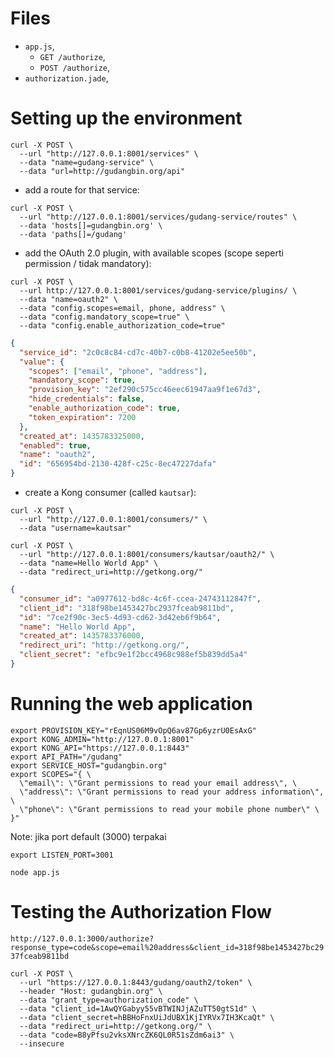 # Files

- `app.js`,
  - `GET /authorize`,
  - `POST /authorize`,
- `authorization.jade`,

# Setting up the environment

```shell
curl -X POST \
  --url "http://127.0.0.1:8001/services" \
  --data "name=gudang-service" \
  --data "url=http://gudangbin.org/api"
```

- add a route for that service:

```shell
curl -X POST \
  --url "http://127.0.0.1:8001/services/gudang-service/routes" \
  --data 'hosts[]=gudangbin.org' \
  --data 'paths[]=/gudang'
```

- add the OAuth 2.0 plugin, with available scopes (scope seperti permission / tidak mandatory):

```shell
curl -X POST \
  --url http://127.0.0.1:8001/services/gudang-service/plugins/ \
  --data "name=oauth2" \
  --data "config.scopes=email, phone, address" \
  --data "config.mandatory_scope=true" \
  --data "config.enable_authorization_code=true"
```

```json
{
  "service_id": "2c0c8c84-cd7c-40b7-c0b8-41202e5ee50b",
  "value": {
    "scopes": ["email", "phone", "address"],
    "mandatory_scope": true,
    "provision_key": "2ef290c575cc46eec61947aa9f1e67d3",
    "hide_credentials": false,
    "enable_authorization_code": true,
    "token_expiration": 7200
  },
  "created_at": 1435783325000,
  "enabled": true,
  "name": "oauth2",
  "id": "656954bd-2130-428f-c25c-8ec47227dafa"
}
```

- create a Kong consumer (called `kautsar`):

```shell
curl -X POST \
  --url "http://127.0.0.1:8001/consumers/" \
  --data "username=kautsar"

```

```shell
curl -X POST \
  --url "http://127.0.0.1:8001/consumers/kautsar/oauth2/" \
  --data "name=Hello World App" \
  --data "redirect_uri=http://getkong.org/"

```

```json
{
  "consumer_id": "a0977612-bd8c-4c6f-ccea-24743112847f",
  "client_id": "318f98be1453427bc2937fceab9811bd",
  "id": "7ce2f90c-3ec5-4d93-cd62-3d42eb6f9b64",
  "name": "Hello World App",
  "created_at": 1435783376000,
  "redirect_uri": "http://getkong.org/",
  "client_secret": "efbc9e1f2bcc4968c988ef5b839dd5a4"
}
```

# Running the web application

```shell
export PROVISION_KEY="rEqnUS06M9vOpQ6av87Gp6yzrU0EsAxG"
export KONG_ADMIN="http://127.0.0.1:8001"
export KONG_API="https://127.0.0.1:8443"
export API_PATH="/gudang"
export SERVICE_HOST="gudangbin.org"
export SCOPES="{ \
  \"email\": \"Grant permissions to read your email address\", \
  \"address\": \"Grant permissions to read your address information\", \
  \"phone\": \"Grant permissions to read your mobile phone number\" \
}"
```

Note: jika port default (3000) terpakai

```shell
export LISTEN_PORT=3001
```

```shell
node app.js
```

# Testing the Authorization Flow

`http://127.0.0.1:3000/authorize?response_type=code&scope=email%20address&client_id=318f98be1453427bc2937fceab9811bd`

```shell
curl -X POST \
  --url "https://127.0.0.1:8443/gudang/oauth2/token" \
  --header "Host: gudangbin.org" \
  --data "grant_type=authorization_code" \
  --data "client_id=1AwQYGabyy55vBTWINJjAZuTT50gtS1d" \
  --data "client_secret=hBBHoFnxUiJdUBX1KjIYRVx7IH3KcaQt" \
  --data "redirect_uri=http://getkong.org/" \
  --data "code=B8yPfsu2vksXNrcZK6QL0R51sZdm6ai3" \
  --insecure
```

